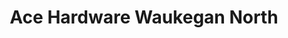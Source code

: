 ---
title: "Ace Hardware Waukegan North"
url: /waukegan/ace-hardware-waukegan-north/
shop: Baumarkt
---